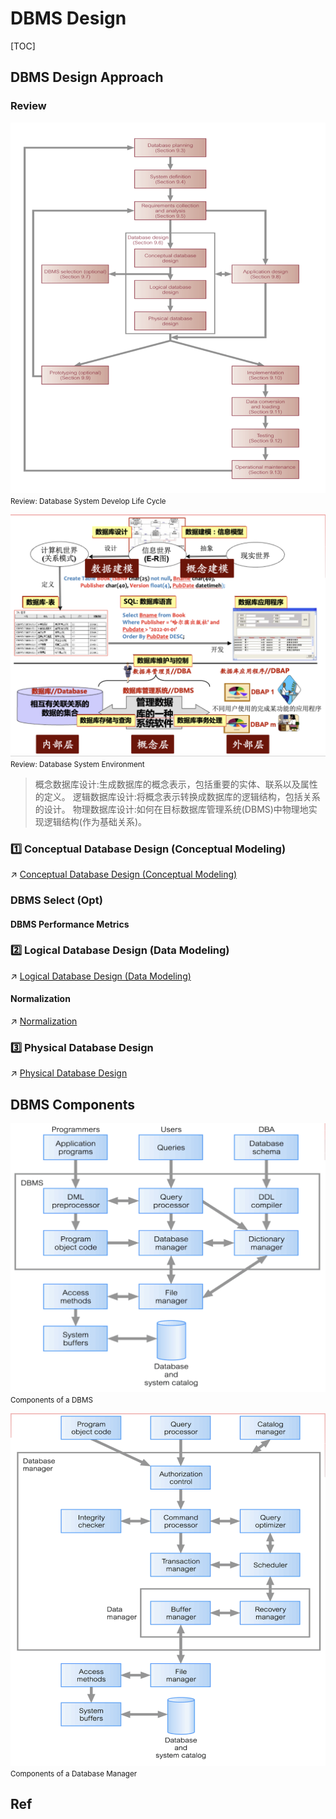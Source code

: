 # DBMS Design

[TOC]



## DBMS Design Approach
### Review
![|600](../../../../../Assets/Pics/Screenshot%202023-03-06%20at%203.07.05%20PM.png)
<small>Review: Database System Develop Life Cycle</small>

![](../../../../../Assets/Pics/Screenshot%202023-03-06%20at%204.44.56%20PM.png)
<small>Review: Database System Environment</small>


>  概念数据库设计:生成数据库的概念表示，包括重要的实体、联系以及属性的定义。
>  逻辑数据库设计:将概念表示转换成数据库的逻辑结构，包括关系的设计。
>  物理数据库设计:如何在目标数据库管理系统(DBMS)中物理地实现逻辑结构(作为基础关系)。


### 1️⃣ Conceptual Database Design (Conceptual Modeling)
↗ [Conceptual Database Design (Conceptual Modeling)](Conceptual%20Database%20Design%20(Conceptual%20Modeling)/Conceptual%20Database%20Design%20(Conceptual%20Modeling).md)

### DBMS Select (Opt)
#### DBMS Performance Metrics


### 2️⃣ Logical Database Design (Data Modeling)
↗ [Logical Database Design (Data Modeling)](Logical%20Database%20Design%20(Data%20Modeling)/Logical%20Database%20Design%20(Data%20Modeling).md)


#### Normalization
↗ [Normalization](Logical%20Database%20Design%20(Data%20Modeling)/Normalization/Normalization.md)


### 3️⃣ Physical Database Design
↗ [Physical Database Design](Physical%20Database%20Design/Physical%20Database%20Design.md)



## DBMS Components
![|500](../../../../../Assets/Pics/Screenshot%202023-03-06%20at%203.32.35%20PM.png)
<small>Components of a DBMS</small>


![|500](../../../../../Assets/Pics/Screenshot%202023-03-06%20at%203.32.51%20PM.png)
<small>Components of a Database Manager</small>



## Ref

